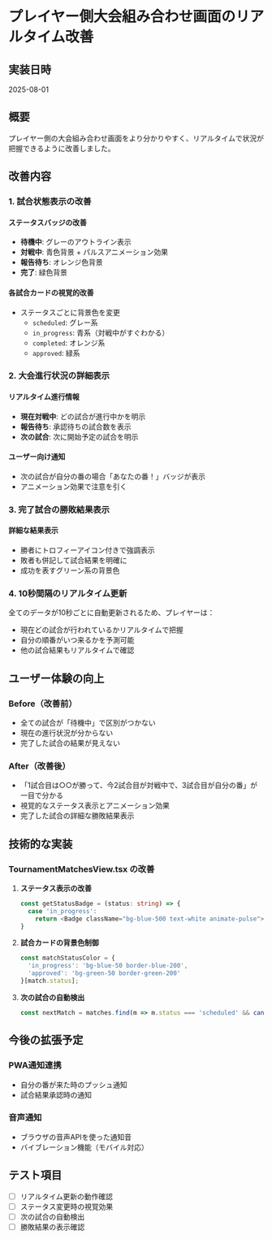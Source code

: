 # プレイヤー側大会組み合わせ画面のリアルタイム改善

## 実装日時
2025-08-01

## 概要
プレイヤー側の大会組み合わせ画面をより分かりやすく、リアルタイムで状況が把握できるように改善しました。

## 改善内容

### 1. 試合状態表示の改善

#### ステータスバッジの改善
- **待機中**: グレーのアウトライン表示
- **対戦中**: 青色背景 + パルスアニメーション効果
- **報告待ち**: オレンジ色背景
- **完了**: 緑色背景

#### 各試合カードの視覚的改善
- ステータスごとに背景色を変更
  - `scheduled`: グレー系
  - `in_progress`: 青系（対戦中がすぐわかる）
  - `completed`: オレンジ系
  - `approved`: 緑系

### 2. 大会進行状況の詳細表示

#### リアルタイム進行情報
- **現在対戦中**: どの試合が進行中かを明示
- **報告待ち**: 承認待ちの試合数を表示
- **次の試合**: 次に開始予定の試合を明示

#### ユーザー向け通知
- 次の試合が自分の番の場合「あなたの番！」バッジが表示
- アニメーション効果で注意を引く

### 3. 完了試合の勝敗結果表示

#### 詳細な結果表示
- 勝者にトロフィーアイコン付きで強調表示
- 敗者も併記して試合結果を明確に
- 成功を表すグリーン系の背景色

### 4. 10秒間隔のリアルタイム更新

全てのデータが10秒ごとに自動更新されるため、プレイヤーは：
- 現在どの試合が行われているかリアルタイムで把握
- 自分の順番がいつ来るかを予測可能
- 他の試合結果もリアルタイムで確認

## ユーザー体験の向上

### Before（改善前）
- 全ての試合が「待機中」で区別がつかない
- 現在の進行状況が分からない
- 完了した試合の結果が見えない

### After（改善後）
- 「1試合目は○○が勝って、今2試合目が対戦中で、3試合目が自分の番」が一目で分かる
- 視覚的なステータス表示とアニメーション効果
- 完了した試合の詳細な勝敗結果表示

## 技術的な実装

### TournamentMatchesView.tsx の改善
1. **ステータス表示の改善**
   ```typescript
   const getStatusBadge = (status: string) => {
     case 'in_progress':
       return <Badge className="bg-blue-500 text-white animate-pulse">対戦中</Badge>;
   }
   ```

2. **試合カードの背景色制御**
   ```typescript
   const matchStatusColor = {
     'in_progress': 'bg-blue-50 border-blue-200',
     'approved': 'bg-green-50 border-green-200'
   }[match.status];
   ```

3. **次の試合の自動検出**
   ```typescript
   const nextMatch = matches.find(m => m.status === 'scheduled' && canStartMatch(m));
   ```

## 今後の拡張予定

### PWA通知連携
- 自分の番が来た時のプッシュ通知
- 試合結果承認時の通知

### 音声通知
- ブラウザの音声APIを使った通知音
- バイブレーション機能（モバイル対応）

## テスト項目
- [ ] リアルタイム更新の動作確認
- [ ] ステータス変更時の視覚効果
- [ ] 次の試合の自動検出
- [ ] 勝敗結果の表示確認